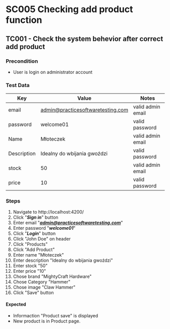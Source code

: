 # SC005 Checking add product function

## TC001 - Check the system behevior after correct add product

### Precondition
- User is login on administrator account

### Test Data
| Key         | Value                             | Notes             |
|-------------|-----------------------------------|-------------------|
| email       | admin@practicesoftwaretesting.com | valid admin email |
| password    | welcome01                         | valid password    |
| Name        | Młoteczek                         | valid admin email |
| Description | Idealny do wbijania gwoździ       | valid password    |
| stock      | 50                                | valid admin email |
| price    | 10                                | valid password    |


### Steps
1. Navigate to http://localhost:4200/
2. Click "***Sign in***" button
3. Enter email "***admin@practicesoftwaretesting.com***"
4. Enter password "***welcome01***"
5. Click "***Login***" button
6. Click "John Doe" on header
7. Click "Products"
8. Click "Add Product"
9. Enter name "Młoteczek"
10. Enter description "Idealny do wbijania gwoździ"
11. Enter stock "50"
12. Enter price "10"
13. Chose brand "MightyCraft Hardware"  
14. Chose Category "Hammer"
15. Chose image "Claw Hammer"
16. Click "Save" button

#### Expected
- Informaction "Product save" is displayed
- New product is in Product page.

